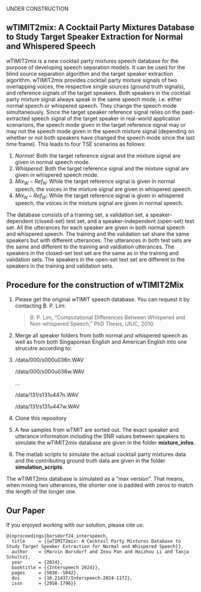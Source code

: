 UNDER CONSTRUCTION

wTIMIT2mix: A Cocktail Party Mixtures Database to Study Target Speaker Extraction for Normal and Whispered Speech
---
wTIMIT2mix is a new cocktail party mixtures speech database for the purpose of developing speech separation models. It can be used for the blind source separation algorithm and the target speaker extraction algorithm. 
wTIMIT2mix provides cocktail party mixture signals of two overlapping voices, the respective single sources (ground truth signals), and reference signals of the target speakers. Both speakers in the cocktail party mixture signal always speak in the same speech mode, i.e. either normal speech or whispered speech. They change the speech mode simultaneously. Since the target speaker reference signal relies on the past-extracted speech signal of the target speaker in real-world application scenarions, the speech mode given in the target reference signal may or may not the speech mode given in the speech mixture signal (depending on whether or not both speakers have changed the speech mode since the last time frame). This leads to four TSE scenarios as follows:

1) $Normal$: Both the target reference signal and the mixture signal are given in normal speech mode.
2) $Whispered$: Both the target reference signal and the mixture signal are given in whispered speech mode.
3) $Mix_W-Ref_N$: While the target reference signal is given in normal speech, the voices in the mixture signal are given in whispered speech.
4) $Mix_N-Ref_W$: While the target reference signal is given in whispered speech, the voices in the mixture signal are given in normal speech.

The database consists of a training set, a validation set, a speaker-dependent (closed-set) test set, and a speaker-independent (open-set) test set. All the utterances for each speaker are given in both normal speech and whispered speech.
The training and the validation set share the same speakers but with different utterances. The utterances in both test sets are the same and different to the training and valdiation utterances. The speakers in the closed-set test set are the same as in the training and validation sets. The speakers in the open-set test set are different to the speakers in the training and validation sets.

## Procedure for the construction of wTIMIT2Mix

1) Please get the original wTIMIT speech database. You can request it by contacting B. P. Lim:
   > B. P. Lim, “Computational Differences Between Whispered and Non-whispered Speech,” PhD Thesis, UIUC, 2010.
2) Merge all speaker folders from both normal and whispered speech as well as from both Singaporean English and American English into one strucutre according to:
3) 
   /data/000/s000u036n.WAV
   
   /data/000/s000u036w.WAV
   
   ...
   
   /data/131/s131u447n.WAV
   
   /data/131/s131u447w.WAV
   
4) Clone this repository
5) A few samples from wTMIT are sorted out. The exact speaker and utterance information including the SNR values between speakers to simulate the wTIMIT2mix database are given in the folder **mixture_infos**.
6) The matlab scripts to simulate the actual cocktail party mixtures data and the contributing ground truth data are given in the folder **simulation_scripts**.


The wTIMIT2mix database is simulated as a "max version". That means, when mixing two utterances, the shorter one is padded with zeros to match the length of the longer one.


## Our Paper
If you enjoyed working with our solution, please cite us:
```
@inproceedings{borsdorf24_interspeech,
  title     = {{wTIMIT2mix: A Cocktail Party Mixtures Database to Study Target Speaker Extraction for Normal and Whispered Speech}},
  author    = {Marvin Borsdorf and Zexu Pan and Haizhou Li and Tanja Schultz},
  year      = {2024},
  booktitle = {{Interspeech 2024}},
  pages     = {5038--5042},
  doi       = {10.21437/Interspeech.2024-1172},
  issn      = {2958-1796}}
```
